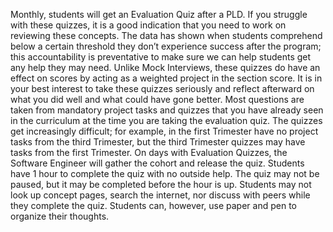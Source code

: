 Monthly, students will get an Evaluation Quiz after a PLD. If you struggle with these quizzes, it is a good indication that you need to work on reviewing these concepts. The data has shown when students comprehend below a certain threshold they don’t experience success after the program; this accountability is preventative to make sure we can help students get any help they may need. Unlike Mock Interviews, these quizzes do have an effect on scores by acting as a weighted project in the section score. It is in your best interest to take these quizzes seriously and reflect afterward on what you did well and what could have gone better. Most questions are taken from mandatory project tasks and quizzes that you have already seen in the curriculum at the time you are taking the evaluation quiz. The quizzes get increasingly difficult; for example, in the first Trimester have no project tasks from the third Trimester, but the third Trimester quizzes may have tasks from the first Trimester. 
On days with Evaluation Quizzes, the Software Engineer will gather the cohort and release the quiz.  Students have 1 hour to complete the quiz with no outside help. The quiz may not be paused, but it may be completed before the hour is up.  Students may not look up concept pages, search the internet, nor discuss with peers while they complete the quiz. Students can, however, use paper and pen to organize their thoughts.